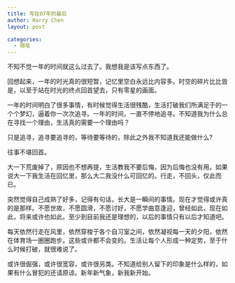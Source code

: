 ```yaml
---
title: 写在07年的最后
author: Harry Chen
layout: post

categories:
  - 随笔
---
```


  不知不觉一年的时间就这么过去了。我想我是该写点东西了。

  回想起来，一年的时光真的很短暂，记忆里空白永远比内容多。时空的碎片比比皆是，以至于站在时光的终点回首望去，只有零星的画面。

  一年的时间明白了很多事情，有时候觉得生活很残酷，生活打破我们所满足于的一个个梦幻，逼着你一次次追寻。一年的时间，一直不停地追寻。不知道我为什么总在寻找一个理由，生活真的需要一个理由吗？

  只是追寻，追寻要追寻的，等待要等待的，除此之外我不知道我还能做什么?

  往事不堪回首。

  大一下荒废掉了，原因也不想再提，生活教我不要后悔，因为后悔也没有用。如果说大一下我生活在回忆里，那么大二我没什么可回忆的。行走，不回头，仅此而已。

  突然觉得自己成熟了好多，记得有句话，长大是一瞬间的事情。现在才觉得或许真的是那样。不愿世故，不愿圆滑，不愿讨好，不愿学曲意逢迎，曾经如此，现在如此，将来或许也如此。至少到目前我还是理想的，以后的事情只有以后才知道吧。

  每天依然行走在风里，依然穿梭于各个自习室之间，依然凝视每一天的夕阳，依然在体育场一圈圈跑步。这些或许都不会变的。生活让每个人形成一种定势，至于什么时候打破，就很难说了。

  或许很倔强，或许很宽容，或许很另类。不知道给别人留下的印象是什么样的，如果有什么冒犯的还请原谅。新年新气象，新我新开始。
